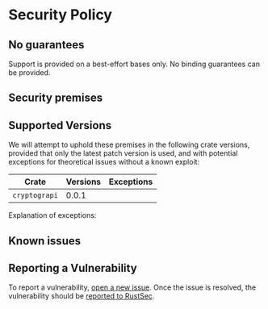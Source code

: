# Security Policy

## No guarantees

Support is provided on a best-effort bases only.
No binding guarantees can be provided.

## Security premises


## Supported Versions

We will attempt to uphold these premises in the following crate versions,
provided that only the latest patch version is used, and with potential
exceptions for theoretical issues without a known exploit:

| Crate | Versions | Exceptions |
| ----- | -------- | ---------- |
| `cryptograpi` | 0.0.1 |  |

Explanation of exceptions:

## Known issues


## Reporting a Vulnerability

To report a vulnerability, [open a new issue](https://cryptograpi.com/issues/new).
Once the issue is resolved, the vulnerability should be [reported to RustSec](https://github.com/RustSec/advisory-db/blob/master/CONTRIBUTING.md).
